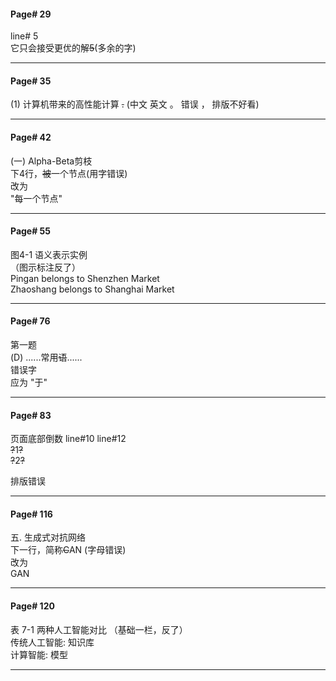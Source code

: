 #### Page# 29
line# 5   
它只会接受更优的解~~5~~(多余的字)   
  
___

#### Page# 35
(1) 计算机带来的高性能计算 ~~.~~  (中文 英文 。 错误 ， 排版不好看)   
  
___

#### Page# 42
(一) Alpha-Beta剪枝  
下4行，~~被~~一个节点(用字错误)   
改为     
"每一个节点"   
___

#### Page# 55
图4-1 语义表示实例      
（图示标注反了）    
Pingan belongs to  Shenzhen Market    
Zhaoshang belongs to Shanghai Market   
   
___
#### Page# 76
第一题    
(D) ......常用~~语~~......   
错误字       
应为 "于"   
  
___

#### Page# 83
页面底部倒数 line#10  line#12         
~~?~~1~~?~~      
~~?~~2~~?~~     
  
排版错误
___

#### Page# 116
五. 生成式对抗网络  
下一行，简称~~C~~AN (字母错误)   
改为     
GAN   
___



#### Page# 120
表 7-1 两种人工智能对比 （基础一栏，反了）   
传统人工智能: 知识库      
计算智能: 模型
   
___
